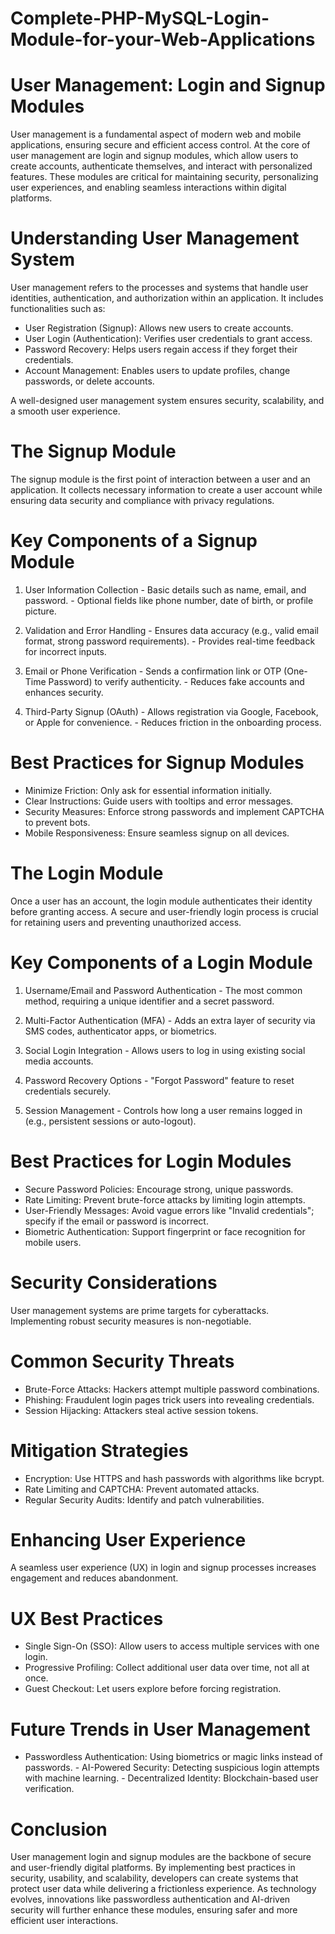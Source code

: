 # Complete-PHP-MySQL-Login-Module-for-your-Web-Applications

# User Management: Login and Signup Modules

User management is a fundamental aspect of modern web and mobile applications, ensuring secure and efficient access control. At the core of user management are login and signup modules, which allow users to create accounts, authenticate themselves, and interact with personalized features. These modules are critical for maintaining security, personalizing user experiences, and enabling seamless interactions within digital platforms.

# Understanding User Management System

User management refers to the processes and systems that handle user identities, authentication, and authorization within an application. It includes functionalities such as:

- User Registration (Signup): Allows new users to create accounts.
- User Login (Authentication): Verifies user credentials to grant access.
- Password Recovery: Helps users regain access if they forget their credentials.
- Account Management: Enables users to update profiles, change passwords, or delete accounts.

A well-designed user management system ensures security, scalability, and a smooth user experience.

# The Signup Module

The signup module is the first point of interaction between a user and an application. It collects necessary information to create a user account while ensuring data security and compliance with privacy regulations.

# Key Components of a Signup Module

1. User Information Collection - Basic details such as name, email, and password. - Optional fields like phone number, date of birth, or profile picture.

2. Validation and Error Handling - Ensures data accuracy (e.g., valid email format, strong password requirements). - Provides real-time feedback for incorrect inputs.

3. Email or Phone Verification - Sends a confirmation link or OTP (One-Time Password) to verify authenticity. - Reduces fake accounts and enhances security.

4. Third-Party Signup (OAuth) - Allows registration via Google, Facebook, or Apple for convenience. - Reduces friction in the onboarding process.

# Best Practices for Signup Modules

- Minimize Friction: Only ask for essential information initially.
- Clear Instructions: Guide users with tooltips and error messages.
- Security Measures: Enforce strong passwords and implement CAPTCHA to prevent bots.
- Mobile Responsiveness: Ensure seamless signup on all devices.

# The Login Module

Once a user has an account, the login module authenticates their identity before granting access. A secure and user-friendly login process is crucial for retaining users and preventing unauthorized access.

# Key Components of a Login Module

1. Username/Email and Password Authentication - The most common method, requiring a unique identifier and a secret password.

2. Multi-Factor Authentication (MFA) - Adds an extra layer of security via SMS codes, authenticator apps, or biometrics.

3. Social Login Integration - Allows users to log in using existing social media accounts.

4. Password Recovery Options - "Forgot Password" feature to reset credentials securely.

5. Session Management - Controls how long a user remains logged in (e.g., persistent sessions or auto-logout).

# Best Practices for Login Modules

- Secure Password Policies: Encourage strong, unique passwords.
- Rate Limiting: Prevent brute-force attacks by limiting login attempts.
- User-Friendly Messages: Avoid vague errors like "Invalid credentials"; specify if the email or password is incorrect.
- Biometric Authentication: Support fingerprint or face recognition for mobile users.

# Security Considerations

User management systems are prime targets for cyberattacks. Implementing robust security measures is non-negotiable.

# Common Security Threats

- Brute-Force Attacks: Hackers attempt multiple password combinations.
- Phishing: Fraudulent login pages trick users into revealing credentials.
- Session Hijacking: Attackers steal active session tokens.

# Mitigation Strategies

- Encryption: Use HTTPS and hash passwords with algorithms like bcrypt.
- Rate Limiting and CAPTCHA: Prevent automated attacks.
- Regular Security Audits: Identify and patch vulnerabilities.

# Enhancing User Experience

A seamless user experience (UX) in login and signup processes increases engagement and reduces abandonment.

# UX Best Practices

- Single Sign-On (SSO): Allow users to access multiple services with one login.
- Progressive Profiling: Collect additional user data over time, not all at once.
- Guest Checkout: Let users explore before forcing registration.

# Future Trends in User Management

- Passwordless Authentication: Using biometrics or magic links instead of passwords. - AI-Powered Security: Detecting suspicious login attempts with machine learning. - Decentralized Identity: Blockchain-based user verification.

# Conclusion

User management login and signup modules are the backbone of secure and user-friendly digital platforms. By implementing best practices in security, usability, and scalability, developers can create systems that protect user data while delivering a frictionless experience. As technology evolves, innovations like passwordless authentication and AI-driven security will further enhance these modules, ensuring safer and more efficient user interactions.
